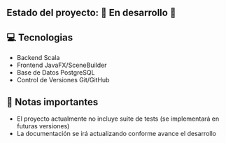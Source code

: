 ## Estado del proyecto: 🚧 En desarrollo 🚧

## 💻 Tecnologias
 - Backend	Scala
 - Frontend	JavaFX/SceneBuilder
 - Base de Datos	PostgreSQL
 - Control de Versiones	Git/GitHub


## 📌 Notas importantes
 - El proyecto actualmente no incluye suite de tests (se implementará en futuras versiones)
 - La documentación se irá actualizando conforme avance el desarrollo
